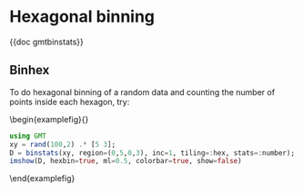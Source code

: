 # Hexagonal binning

{{doc gmtbinstats}}

## Binhex

To do hexagonal binning of a random data and counting the number of points inside each hexagon, try:

\begin{examplefig}{}
```julia
using GMT
xy = rand(100,2) .* [5 3];
D = binstats(xy, region=(0,5,0,3), inc=1, tiling=:hex, stats=:number);
imshow(D, hexbin=true, ml=0.5, colorbar=true, show=false)
```
\end{examplefig}